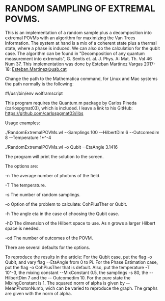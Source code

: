 # RANDOM SAMPLING OF EXTREMAL POVMS.
This is an implementation of a random sample plus a decomposition into extremal POVMs with an 
algorithm for maximizing the Van Trees Information.  The system at hand is
a mix of a coherent state plus a thermal state, where a phase is induced. We can also do the calculation for the qubit case.
The algorithm can be found in  "Decomposition of any quantum measurement into extremals", G. Sentís et. al.  J. Phys. A: Mat. 
Th. Vol 46  Num 37. This implementation was done by Esteban Martínez Vargas 2017-18: Esteban.Martinez@uab.cat

Change the path to the Mathematica command, for Linux and Mac systems the path normally is the following:

#!/usr/bin/env wolframscript 

This program requires the Quantum.m package by Carlos Pineda (carlospgmat03), which is included. I leave
a link to his GitHub: 
https://github.com/carlospgmat03/libs

   Usage examples:
   
   ./RandomExtremalPOVMs.wl --Samplings 100 --HilbertDim 6 --Outcomedim 8 --Temperature 1*^-4
   
   ./RandomExtremalPOVMs.wl -o Qubit --EtaAngle 3.1416

The program will print the solution to the screen.

The options are:

  -n  The average number of photons of the field.

  -T  The temperature.

  -s  The number of random samplings.

  -o  Option of the problem to calculate: CohPlusTher or Qubit.

  -h  The angle eta in the case of choosing the Qubit case.

  -hD The dimension of the Hilbert space to use. As n grows a larger Hilbert space is needed.

  -od The number of outcomes of the POVM.

There are several defaults for the options.

To reproduce the results in the article:
For the Qubit case, put the flag -o Qubit, and vary flag --EtaAngle from 0 to Pi.
For the Phase Estimation case, put the flag -o CohPlusTher that is default. Also, put
the temperature -T 10^-3, the mixing constant --MixConstant 0.5, the samplings -s 80,
the --HilbertDim 7 and the -- Outcomedim 10. For the pure state the MixingConstant is 1.
The squared norm of alpha is given by --MeanPhotonNumb, wich can be varied to reproduce 
the graph. The graphs are given with the norm of alpha.
